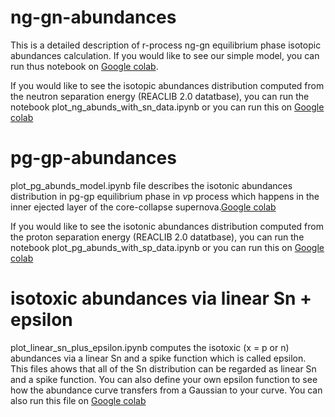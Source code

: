 # ng-gn-abundances
This is a detailed description of r-process ng-gn equilibrium phase isotopic abundances calculation. If you would like to see our simple model, you can run thus notebook on [Google colab](https://colab.research.google.com/drive/1csQ2-oSmTEoqS62X8BxfTV4_DV5c45G8?usp=sharing).

If you would like to see the isotopic abundances distribution computed from the neutron separation energy (REACLIB 2.0 datatbase), you can run the notebook plot_ng_abunds_with_sn_data.ipynb or you can run  this on [Google colab](https://colab.research.google.com/drive/1FZix6Pcqqs78I1c1ylHUp2-Cxi85a9hp?usp=sharing)

# pg-gp-abundances
plot_pg_abunds_model.ipynb file describes the isotonic abundances distribution in pg-gp equilibrium phase in $\nu$p process which happens in the inner ejected layer of the core-collapse supernova.[Google colab](https://drive.google.com/file/d/1aTKbH05x2XmtJlJ9vbfrE17Py2Pe6k8l/view?usp=sharing)

If you would like to see the isotonic abundances distribution computed from the proton separation energy (REACLIB 2.0 datatbase), you can run the notebook plot_pg_abunds_with_sp_data.ipynb or you can run  this on [Google colab](https://drive.google.com/file/d/1P1Sio6Rfs_9aqMVqDLmJNUpp5Vg1rQbJ/view?usp=sharing)

# isotoxic abundances via linear Sn + epsilon
plot_linear_sn_plus_epsilon.ipynb computes the isotoxic (x = p or n) abundances via a linear Sn and a spike function which is called epsilon. This files ahows that all of the Sn distribution can be regarded as linear Sn and a spike function. You can also define your own epsilon function to see how the abundance curve transfers from a Gaussian to your curve. You can also run this file on [Google colab](https://drive.google.com/file/d/1DxlMDW3nDyda_cV8JiKZrnUjSX56bF8s/view?usp=sharing) 



